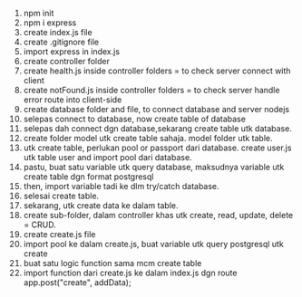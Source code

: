 1. npm init
2. npm i express
3. create index.js file
4. create .gitignore file
5. import express in index.js
6. create controller folder
7. create health.js inside controller folders = to check server connect with client
8. create notFound.js inside controller folders = to check server handle error route into client-side
9. create database folder and file, to connect database and server nodejs
10. selepas connect to database, now create table of database
11. selepas dah connect dgn database,sekarang create table utk database.
12. create folder model utk create table sahaja. model folder utk table.
13. utk create table, perlukan pool or passport dari database. create user.js utk table user and import pool dari database.
14. pastu, buat satu variable utk query database, maksudnya variable utk create table dgn format postgresql
15. then, import variable tadi ke dlm try/catch database. 
16. selesai create table.
17. sekarang, utk create data ke dalam table. 
18. create sub-folder, dalam controller khas utk create, read, update, delete = CRUD. 
19. create create.js file
20. import pool ke dalam create.js, buat variable utk query postgresql utk create
21. buat satu logic function sama mcm create table
22. import function dari create.js ke dalam index.js dgn route app.post("create", addData);